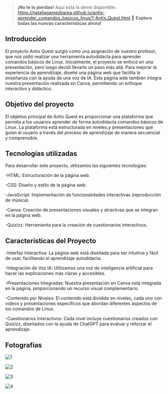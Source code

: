 > **¡No te lo pierdas!**
> Aquí está la demo disponible: https://nataliagamezbarea.github.io/antix-aprender_comandos_basicos_linux/1-Antix_Quest.html 
> 🌟 **Explora todas las nuevas características ahora!**


## Introducción
El proyecto Antix Quest surgió como una asignación de nuestro profesor, que nos pidió realizar una herramienta autodidacta para aprender comandos básicos de Linux. Inicialmente, el proyecto se enfocó en una presentación, pero luego decidí llevarlo un paso más allá. Para mejorar la experiencia de aprendizaje, diseñé una página web que facilita la enseñanza con la ayuda de una voz de IA. Esta página web también integra nuestra presentación realizada en Canva, permitiendo un enfoque interactivo y didáctico.

## Objetivo del proyecto

El objetivo principal de Antix Quest es proporcionar una plataforma que permita a los usuarios aprender de forma autodidacta comandos básicos de Linux. La plataforma está estructurada en niveles,y presentaciones que guían al usuario a través del proceso de aprendizaje de manera secuencial y comprensible.


## Tecnologías utilizadas

Para desarrollar este proyecto, utilizamos las siguientes tecnologías:

-HTML: Estructuración de la página web.

-CSS: Diseño y estilo de la página web.

-JavaScript: Implementación de funcionalidades interactivas (reproducción de música).

-Canva: Creación de presentaciones visuales y atractivas que se integran en la página web.

-Quizizz: Herramienta para la creación de cuestionarios interactivos.

## Características del Proyecto

-Interfaz Interactiva: La página web está diseñada para ser intuitiva y fácil de usar, facilitando el aprendizaje autodidacta.

-Integración de Voz IA: Utilizamos una voz de inteligencia artificial para hacer las explicaciones más claras y accesibles.

-Presentaciones Integradas: Nuestra presentación en Canva está integrada en la página, proporcionando un recurso visual complementario.

-Contenido por Niveles: El contenido está dividido en niveles, cada uno con videos y presentaciones específicos que abordan diferentes aspectos de los comandos de Linux.

-Cuestionarios Interactivos: Cada nivel incluye cuestionarios creados con Quizizz, diseñados con la ayuda de ChatGPT para evaluar y reforzar el aprendizaje.

## Fotografías


![1](https://github.com/nataliagamezbarea/antix./assets/144036430/ceafdd3e-4de0-404f-b2b5-5acd34945bfc)

![2](https://github.com/nataliagamezbarea/antix./assets/144036430/0a07aae0-aa9c-48ed-86bc-a617b67523ed)

![3](https://github.com/nataliagamezbarea/antix./assets/144036430/45f1034c-3cfb-4fe0-9b4d-cf80d5bba7a0)

![4](https://github.com/nataliagamezbarea/antix./assets/144036430/2eb5b97c-700d-47ad-bd4a-dd6e1382b6cc)

